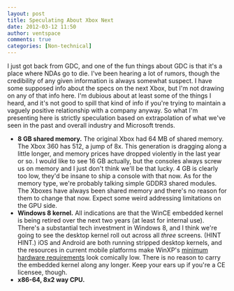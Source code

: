 ```yaml
---
layout: post
title: Speculating About Xbox Next
date: 2012-03-12 11:50
author: ventspace
comments: true
categories: [Non-technical]
---
```

I just got back from GDC, and one of the fun things about GDC is that it's a place where NDAs go to die. I've been hearing a lot of rumors, though the credibility of any given information is always somewhat suspect. I have some supposed info about the specs on the next Xbox, but I'm not drawing on any of that info here. I'm dubious about at least some of the things I heard, and it's not good to spill that kind of info if you're trying to maintain a vaguely positive relationship with a company anyway. So what I'm presenting here is strictly speculation based on extrapolation of what we've seen in the past and overall industry and Microsoft trends.

<ul>
	<li><b>8 GB shared memory.</b> The original Xbox had 64 MB of shared memory. The Xbox 360 has 512, a jump of 8x. This generation is dragging along a little longer, and memory prices have dropped violently in the last year or so. I would like to see 16 GB actually, but the consoles always screw us on memory and I just don't think we'll be that lucky. 4 GB is clearly too low, they'd be insane to ship a console with that now. As for the memory type, we're probably talking simple GDDR3 shared modules. The Xboxes have always been shared memory and there's no reason for them to change that now. Expect some weird addressing limitations on the GPU side.</li>
	<li><b>Windows 8 kernel.</b> All indications are that the WinCE embedded kernel is being retired over the next two years (at least for internal use). There's a substantial tech investment in Windows 8, and I think we're going to see the desktop kernel roll out across all <i>three</i> screens. (HINT HINT.) iOS and Android are both running stripped desktop kernels, and the resources in current mobile platforms make WinXP's <a href="http://support.microsoft.com/kb/314865">minimum hardware requirements</a> look comically low. There is no reason to carry the embedded kernel along any longer. Keep your ears up if you're a CE licensee, though.</li>
	<li><b>x86-64, 8x2 way CPU. </b>
